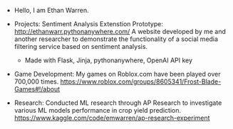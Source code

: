 - Hello, I am Ethan Warren.

- Projects:
Sentiment Analysis Extenstion Prototype:
http://ethanwarr.pythonanywhere.com/
A website developed by me and another researcher to demonstrate the functionality of a social media filtering service based on sentiment analysis.
  * Made with Flask, Jinja, pythonanywhere, OpenAI API key
  
- Game Development:
My games on Roblox.com have been played over 700,000 times.
https://www.roblox.com/groups/8605341/Frost-Blade-Games#!/about

- Research:
Conducted ML research through AP Research to investigate various ML models performance in crop yield prediction.
https://www.kaggle.com/code/emwarren/ap-research-experiment
